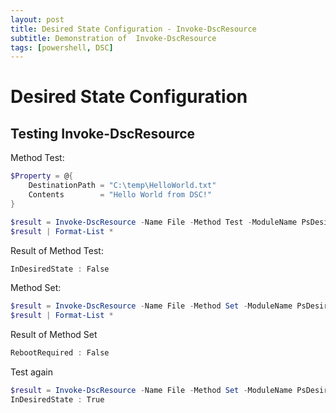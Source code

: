```yaml
---
layout: post
title: Desired State Configuration - Invoke-DscResource
subtitle: Demonstration of  Invoke-DscResource
tags: [powershell, DSC]
---
```


# Desired State Configuration

## Testing Invoke-DscResource

Method Test:
```powershell
$Property = @{
    DestinationPath = "C:\temp\HelloWorld.txt"
    Contents        = "Hello World from DSC!"
}

$result = Invoke-DscResource -Name File -Method Test -ModuleName PsDesiredStateConfiguration -Property $Property -Verbose
$result | Format-List *
```


Result of Method Test:
```powershell
InDesiredState : False
```



Method Set:
```powershell
$result = Invoke-DscResource -Name File -Method Set -ModuleName PsDesiredStateConfiguration -Property $Property -Verbose
$result | Format-List *
```

Result of Method Set
```powershell
RebootRequired : False
```


Test again
```powershell
$result = Invoke-DscResource -Name File -Method Set -ModuleName PsDesiredStateConfiguration -Property $Property -Verbose
InDesiredState : True
```
